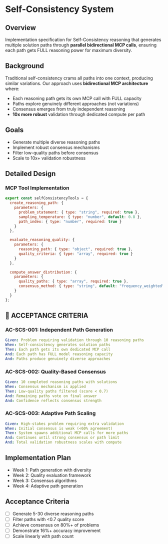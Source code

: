 # Self-Consistency System

## Overview
Implementation specification for Self-Consistency reasoning that generates multiple solution paths through **parallel bidirectional MCP calls**, ensuring each path gets FULL reasoning power for maximum diversity.

## Background
Traditional self-consistency crams all paths into one context, producing similar variations. Our approach uses **bidirectional MCP architecture** where:
- Each reasoning path gets its own MCP call with FULL capacity
- Paths explore genuinely different approaches (not variations)
- Consensus emerges from truly independent reasoning
- **10x more robust** validation through dedicated compute per path

## Goals
- Generate multiple diverse reasoning paths
- Implement robust consensus mechanisms
- Filter low-quality paths before consensus
- Scale to 10x+ validation robustness

## Detailed Design

### MCP Tool Implementation
```javascript
export const selfConsistencyTools = {
  create_reasoning_path: {
    parameters: {
      problem_statement: { type: "string", required: true },
      sampling_temperature: { type: "number", default: 0.8 },
      path_index: { type: "number", required: true }
    }
  },

  evaluate_reasoning_quality: {
    parameters: {
      reasoning_path: { type: "object", required: true },
      quality_criteria: { type: "array", required: true }
    }
  },

  compute_answer_distribution: {
    parameters: {
      quality_paths: { type: "array", required: true },
      consensus_method: { type: "string", default: "frequency_weighted" }
    }
  }
};
```

## 🎯 **ACCEPTANCE CRITERIA**

### **AC-SCS-001: Independent Path Generation**
```yaml
Given: Problem requiring validation through 10 reasoning paths
When: Self-consistency generates solution paths
Then: Each path gets its own dedicated MCP call
And: Each path has FULL model reasoning capacity
And: Paths produce genuinely diverse approaches
```

### **AC-SCS-002: Quality-Based Consensus**
```yaml
Given: 10 completed reasoning paths with solutions
When: Consensus mechanism is applied
Then: Low-quality paths filtered (score < 0.7)
And: Remaining paths vote on final answer
And: Confidence reflects consensus strength
```

### **AC-SCS-003: Adaptive Path Scaling**
```yaml
Given: High-stakes problem requiring extra validation
When: Initial consensus is weak (<60% agreement)
Then: System spawns additional MCP calls for more paths
And: Continues until strong consensus or path limit
And: Total validation robustness scales with compute
```

## Implementation Plan
- Week 1: Path generation with diversity
- Week 2: Quality evaluation framework
- Week 3: Consensus algorithms
- Week 4: Adaptive path generation

## Acceptance Criteria
- [ ] Generate 5-30 diverse reasoning paths
- [ ] Filter paths with <0.7 quality score
- [ ] Achieve consensus on 80%+ of problems
- [ ] Demonstrate 16%+ accuracy improvement
- [ ] Scale linearly with path count
